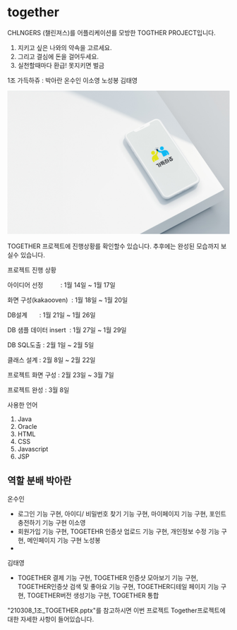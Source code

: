 # together

CHLNGERS (챌린져스)를 어플리케이션를 모방한 TOGTHER PROJECT입니다.

1. 지키고 싶은 나와의 약속을 고르세요.
2. 그리고 결심에 돈을 걸어두세요.
3. 실천할때마다 환급! 못지키면 벌금

1조 가득하쥬 : 박아란 온수인 이소영 노성봉 김태영

![REDEME%2051cef801e7054f16865699de97fb3f84/__2021-01-31_194229.png](REDEME%2051cef801e7054f16865699de97fb3f84/__2021-01-31_194229.png)

TOGETHER 프로젝트에 진행상황를 확인할수 있습니다. 추후에는 완성된 모습까지 보실수 있습니다.

프로젝트 진행 상황

아이디어 선정          : 1월 14일 ~ 1월 17일

화면 구성(kakaooven)   : 1월 18일 ~ 1월 20일

DB설계                 : 1월 21일 ~ 1월 26일

DB 샘플 데이터 insert   : 1월 27일 ~ 1월 29일

DB SQL도출             : 2월 1일 ~ 2월 5일

클래스 설계             : 2월 8일 ~  2월 22일

프로젝트 화면 구성       : 2월 23일 ~ 3월 7일 

프로젝트 완성            : 3월 8일


사용한 언어 
1. Java
2. Oracle
3. HTML
4. CSS
5. Javascript
6. JSP


역할 분배
박아란
 - 
온수인 
 - 로그인 기능 구현, 아이디/ 비밀번호 찾기 기능 구현, 마이페이지 기능 구현, 포인트 충전하기 기능 구현
이소영
 - 회원가입 기능 구현, TOGETEHR 인증샷 업로드 기능 구현, 개인정보 수정 기능 구현, 메인페이지 기능 구현 
노성봉
 - 
김태영
 - TOGETHER 결제 기능 구현, TOGETHER 인증샷 모아보기 기능 구현, TOGETHER인증샷 검색 및 좋아요 기능 구현, TOGETHER디테일 페이지 기능 구현, TOGETHER버전 생성기능 구현, TOGETHER 통합

"210308_1조_TOGETHER.pptx"를 참고하시면 이번 프로젝트 Together프로젝트에 대한 자세한 사항이 들어있습니다.

